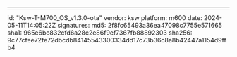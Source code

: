 ---
id: "Ksw-T-M700_OS_v1.3.0-ota"
vendor: ksw
platform: m600
date: 2024-05-11T14:05:22Z
signatures:
  md5: 2f8fc65493a36ea47098c7755e571665
  sha1: 965e6bc832cfd6a28c2e86f9ef7367fb88892303
  sha256: 9c77cfee72fe72dbcdb84145543300334dd17c73b36c8a8b42447a1154d9ffb4
